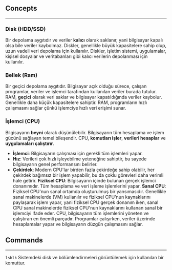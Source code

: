 ## Concepts
-----------

### **Disk (HDD/SSD)**
Bir depolama aygıtıdır ve veriler **kalıcı** olarak saklanır, yani bilgisayar kapalı olsa bile veriler kaybolmaz. Diskler, genellikle büyük kapasitelere sahip olup, uzun vadeli veri depolama için kullanılır.
Diskler, işletim sistemi, uygulamalar, kişisel dosyalar ve veritabanları gibi kalıcı verilerin depolanması için kullanılır.

### **Bellek (Ram)**
Bir geçici depolama aygıtıdır. Bilgisayar açık olduğu sürece, çalışan programlar, veriler ve işlemci tarafından kullanılan veriler burada tutulur. RAM, **geçici** olarak veri saklar ve bilgisayar kapatıldığında veriler kaybolur. Genellikle daha küçük kapasitelere sahiptir. RAM, programların hızlı çalışmasını sağlar çünkü işlemciye hızlı veri erişimi sunar.

### **İşlemci (CPU)**
Bilgisayarın **beyni** olarak düşünülebilir. Bilgisayarın tüm hesaplama ve işlem gücünü sağlayan temel bileşendir. CPU, **komutları işler**, **verileri hesaplar** ve **uygulamaları çalıştırır**. 
- **İşlemci**: Bilgisayarın çalışması için gerekli tüm işlemleri yapar.
- **Hız**: Verileri çok hızlı işleyebilme yeteneğine sahiptir, bu sayede bilgisayarın genel performansını belirler.
- **Çekirdek**: Modern CPU'lar birden fazla çekirdeğe sahip olabilir, her çekirdek bağımsız bir işlem yapabilir, bu da çoklu görevleri daha verimli hale getirir.
**Fiziksel CPU**: Bilgisayarın içinde bulunan gerçek işlemci donanımıdır. Tüm hesaplama ve veri işleme işlemlerini yapar.
**Sanal CPU**: Fiziksel CPU'nun sanal ortamda oluşturulmuş bir yansımasıdır. Genellikle sanal makinelerde (VM) kullanılır ve fiziksel CPU'nun kaynaklarını paylaşarak işlem yapar, yani fiziksel CPU gerçek donanım iken, sanal CPU sanal makinelerde fiziksel CPU'nun kaynaklarını kullanan sanal bir işlemciyi ifade eder.
CPU, bilgisayarın tüm işlemlerini yöneten ve çalıştıran en önemli parçadır. Programlar çalışırken, veriler üzerinde hesaplamalar yapar ve bilgisayarın düzgün çalışmasını sağlar.

## Commands
----------
`lsblk` Sistemdeki disk ve bölümlendirmeleri görüntülemek için kullanılan bir komuttur.
